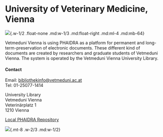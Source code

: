 # University of Veterinary Medicine, Vienna

![](/assets/external/img/logos/vetmeduni-bibliothek.jpg){.w-1/2 .float-none .md:w-1/3 .md:float-right .md:ml-4 .md:mb-64}

Vetmeduni Vienna is using PHAIDRA as a platform for permanent and long-term-preservation of electronic documents. These different kind of documents are created by researchers and graduate students of Vetmeduni Vienna. The system is operated by the Vetmeduni Vienna University Library.

#### Contact

Email: <bibliothekinfo@vetmeduni.ac.at>  
Tel: 01-25077-1414
 
University Library  
Vetmeduni Vienna  
Veterinärplatz 1  
1210 Vienna  

[Local PHAIDRA Repository](https://phaidra.vetmeduni.ac.at/)

![](/assets/external/img/banners/vetmeduni-bibliothek.jpg){.mt-8 .w-2/3 .md:w-1/2}